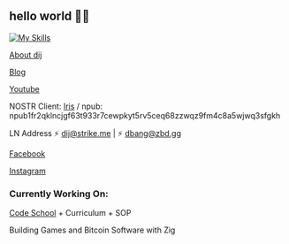 <style>
  background-color: rgb(13, 17, 23);
  color: rgb(240, 246, 252);
</style>
## hello world 👋🏾

[![My Skills](https://skillicons.dev/icons?i=zig,cs,c,dotnet,nodejs,express,sqlite,mongodb,mysql,js,htmx,html,css,md,bootstrap,materialui,jquery,angular,wasm,git,github,vscode,unity,unreal,supabase,ai,ps,apple,windows,ubuntu,linux,docker,discord)](https://skillicons.dev)

[About dij](https://www.dij.io)

[Blog](https://sidequests.onrender.com/Blog/Staff/DJ)

[Youtube](https://www.youtube.com/@dij117)

NOSTR Client: [Iris](https://iris.to/npub1fr2qklncjgf63t933r7cewpkyt5rv5ceq68zzwqz9fm4c8a5wjwq3sfgkh) / npub: npub1fr2qklncjgf63t933r7cewpkyt5rv5ceq68zzwqz9fm4c8a5wjwq3sfgkh 

<!-- [Primal](https://primal.net/p/npub1fr2qklncjgf63t933r7cewpkyt5rv5ceq68zzwqz9fm4c8a5wjwq3sfgkh) -->

LN Address ⚡ dij@strike.me | ⚡ dbang@zbd.gg

[Facebook](https://facebook.com/mrjones91)

[Instagram](https://instagram.com/djstrongmane)

### Currently Working On:

[Code School](https://github.com/CodeCrew-CodeSchool) + Curriculum + SOP

Building Games and Bitcoin Software with Zig

<!--
**mrjones91/mrjones91** is a ✨ _special_ ✨ repository because its `README.md` (this file) appears on your GitHub profile.

Here are some ideas to get you started:

- 🔭 I’m currently working on ...
- 🌱 I’m currently learning ...
- 👯 I’m looking to collaborate on ...
- 🤔 I’m looking for help with ...
- 💬 Ask me about ...
- 📫 How to reach me: ...
- 😄 Pronouns: ...
- ⚡ Fun fact: ...
-->
